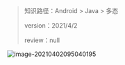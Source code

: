 > 知识路径：Android  > Java > 多态
>
> version：2021/4/2
>
> review：null



![image-20210402095040195](C:\Users\NJCS\AppData\Roaming\Typora\typora-user-images\image-20210402095040195.png)